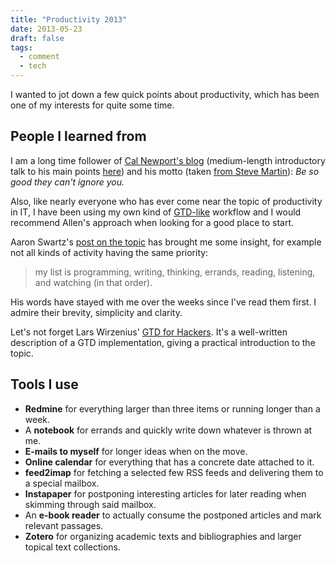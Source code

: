 ```yaml
---
title: "Productivity 2013"
date: 2013-05-23
draft: false
tags:
  - comment
  - tech
---
```

I wanted to jot down a few quick points about productivity, which has
been one of my interests for quite some time.

## People I learned from

I am a long time follower of [Cal Newport's
blog](http://calnewport.com/blog/) (medium-length introductory talk to
his main points [here](https://www.youtube.com/watch?v=qwOdU02SE0w)) and
his motto (taken [from Steve
Martin](http://calnewport.com/blog/2008/02/01/the-steve-martin-method-a-master-comedians-advice-for-becoming-famous/)):
*Be so good they can't ignore you.*

Also, like nearly everyone who has ever come near the topic of
productivity in IT, I have been using my own kind of
[GTD-like](https://en.wikipedia.org/wiki/Getting_Things_Done) workflow
and I would recommend Allen's approach when looking for a good place to
start.

Aaron Swartz's [post on the
topic](http://www.aaronsw.com/weblog/productivity) has brought me some
insight, for example not all kinds of activity having the same priority:

> my list is programming, writing, thinking, errands, reading,
> listening, and watching (in that order).

His words have stayed with me over the weeks since I've read them first.
I admire their brevity, simplicity and clarity.

Let's not forget Lars Wirzenius' [GTD for
Hackers](http://gtdfh.branchable.com/). It's a well-written description
of a GTD implementation, giving a practical introduction to the topic.

## Tools I use

-   **Redmine** for everything larger than three items or running longer
    than a week.
-   A **notebook** for errands and quickly write down whatever is thrown
    at me.
-   **E-mails to myself** for longer ideas when on the move.
-   **Online calendar** for everything that has a concrete date attached
    to it.
-   **feed2imap** for fetching a selected few RSS feeds and delivering
    them to a special mailbox.
-   **Instapaper** for postponing interesting articles for later reading
    when skimming through said mailbox.
-   An **e-book reader** to actually consume the postponed articles and
    mark relevant passages.
-   **Zotero** for organizing academic texts and bibliographies and
    larger topical text collections.
